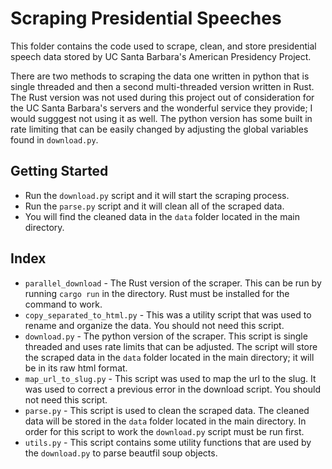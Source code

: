 # Scraping Presidential Speeches
This folder contains the code used to scrape, clean, and store presidential speech data stored by UC Santa Barbara's American Presidency Project.

There are two methods to scraping the data one written in python that is single threaded and then a second multi-threaded version written in Rust. The Rust version was not used during this project out of consideration for the UC Santa Barbara's servers and the wonderful service they provide; I would sugggest not using it as well. The python version has some built in rate limiting that can be easily changed by adjusting the global variables found in `download.py`.

## Getting Started
* Run the `download.py` script and it will start the scraping process.
* Run the `parse.py` script and it will clean all of the scraped data.
* You will find the cleaned data in the `data` folder located in the main directory.

## Index
* `parallel_download` - The Rust version of the scraper. This can be run by running `cargo run` in the directory. Rust must be installed for the command to work.
* `copy_separated_to_html.py` - This was a utility script that was used to rename and organize the data. You should not need this script.
* `download.py` - The python version of the scraper. This script is single threaded and uses rate limits that can be adjusted. The script will store the scraped data in the `data` folder located in the main directory; it will be in its raw html format.
* `map_url_to_slug.py` - This script was used to map the url to the slug. It was used to correct a previous error in the download script. You should not need this script.
* `parse.py` - This script is used to clean the scraped data. The cleaned data will be stored in the `data` folder located in the main directory. In order for this script to work the `download.py` script must be run first.
* `utils.py` - This script contains some utility functions that are used by the `download.py` to parse beautfil soup objects.